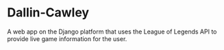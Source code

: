 # Dallin-Cawley
A web app on the Django platform that uses the League of Legends API to provide live game information for the user.
